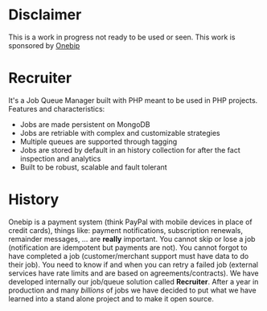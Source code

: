 # Disclaimer
This is a work in progress not ready to be used or seen. This work is sponsored by [Onebip](http://corporate.onebip.com)

# Recruiter
It's a Job Queue Manager built with PHP meant to be used in PHP projects. Features and characteristics:
* Jobs are made persistent on MongoDB
* Jobs are retriable with complex and customizable strategies
* Multiple queues are supported through tagging
* Jobs are stored by default in an history collection for after the fact inspection and analytics
* Built to be robust, scalable and fault tolerant

# History
Onebip is a payment system (think PayPal with mobile devices in place of credit cards), things like: payment notifications, subscription renewals, remainder messages, … are **really** important. You cannot skip or lose a job (notification are idempotent but payments are not). You cannot forgot to have completed a job (customer/merchant support must have data to do their job). You need to know if and when you can retry a failed job (external services have rate limits and are based on agreements/contracts). We have developed internally our job/queue solution called **Recruiter**. After a year in production and many *billions* of jobs we have decided to put what we have learned into a stand alone project and to make it open source.
